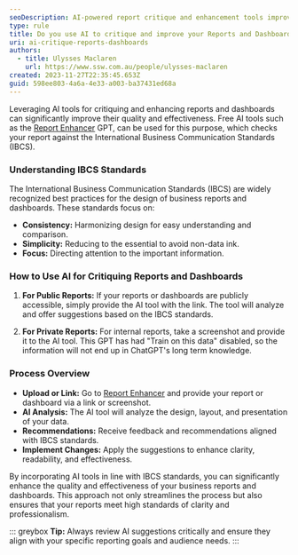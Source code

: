 ```yaml
---
seoDescription: AI-powered report critique and enhancement tools improve report quality and effectiveness by aligning with International Business Communication Standards.
type: rule
title: Do you use AI to critique and improve your Reports and Dashboards?
uri: ai-critique-reports-dashboards
authors:
  - title: Ulysses Maclaren
    url: https://www.ssw.com.au/people/ulysses-maclaren
created: 2023-11-27T22:35:45.653Z
guid: 598ee803-4a6a-4e33-a003-ba37431ed68a
---
```


Leveraging AI tools for critiquing and enhancing reports and dashboards can significantly improve their quality and effectiveness. Free AI tools such as the [Report Enhancer](https://chat.openai.com/g/g-nl3yYvd1D-report-enhancer) GPT, can be used for this purpose, which checks your report against the International Business Communication Standards (IBCS).

<!--endintro-->

### Understanding IBCS Standards

The International Business Communication Standards (IBCS) are widely recognized best practices for the design of business reports and dashboards. These standards focus on:

* **Consistency:** Harmonizing design for easy understanding and comparison.
* **Simplicity:** Reducing to the essential to avoid non-data ink.
* **Focus:** Directing attention to the important information.

### How to Use AI for Critiquing Reports and Dashboards

1. **For Public Reports:** If your reports or dashboards are publicly accessible, simply provide the AI tool with the link. The tool will analyze and offer suggestions based on the IBCS standards.

2. **For Private Reports:** For internal reports, take a screenshot and provide it to the AI tool. This GPT has had "Train on this data" disabled, so the information will not end up in ChatGPT's long term knowledge.

### Process Overview

* **Upload or Link:** Go to [Report Enhancer](https://chat.openai.com/g/g-nl3yYvd1D-report-enhancer) and provide your report or dashboard via a link or screenshot.
* **AI Analysis:** The AI tool will analyze the design, layout, and presentation of your data.
* **Recommendations:** Receive feedback and recommendations aligned with IBCS standards.
* **Implement Changes:** Apply the suggestions to enhance clarity, readability, and effectiveness.

By incorporating AI tools in line with IBCS standards, you can significantly enhance the quality and effectiveness of your business reports and dashboards. This approach not only streamlines the process but also ensures that your reports meet high standards of clarity and professionalism.

::: greybox
**Tip:** Always review AI suggestions critically and ensure they align with your specific reporting goals and audience needs.
:::
